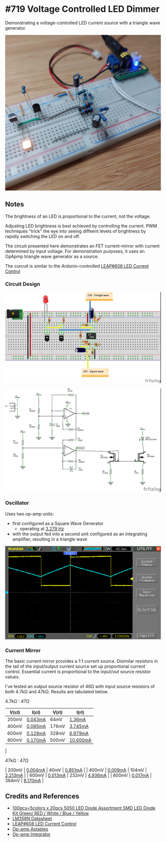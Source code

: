 # #719 Voltage Controlled LED Dimmer

Demonstrating a voltage-controlled LED current source with a triangle wave generator.

![Build](./assets/VCO_build.jpg?raw=true)

## Notes

The brightness of an LED is proportional to the current, not the voltage.

Adjusting LED brightness is best achieved by controlling the current.
PWM techniques "trick" the eye into seeing diffeent levels of brightness by rapidly switching the LED on and off.

The circuit presented here demonstrates an FET current-mirror with current determined by input voltage.
For demonstration purposes, it uses an OpApmp triangle wave generator as a source.

The curcuit is similar to the Ardunio-controlled [LEAP#608 LED Current Control](../../../../playground/LedCurrentControl)

### Circuit Design

![bb](./assets/VCO_bb.jpg?raw=true)

![schematic](./assets/VCO_schematic.jpg?raw=true)

### Oscillator

Uses two op-amp units:

* first configured as a Square Wave Generator
    * operating at [3.279 Hz](https://www.wolframalpha.com/input?i=1%2F%282+*+ln%282%29+*+22k%CE%A9+*+10%C2%B5F%29)
* with the output fed into a second unit configured as an integrating amplifier, resulting in a triangle wave

![scope](./assets/scope.gif?raw=true)

### Current Mirror

The basic current mirror provides a 1:1 current source.
Disimilar resistors in the tail of the input/output current source set up proportional current control.
Essential current is proportional to the input/out source resistor values.

I've tested an output source resistor of 46Ω with input source resistors of both 4.7kΩ and 47kΩ. Results are tabulated below.

4.7kΩ : 47Ω

| V(cl)  | I(cl)     | V(rl) | I(rl)     |
|--------|-----------|-------|-----------|
| 200mV  | [0.043mA](https://www.wolframalpha.com/input?i=0.20V%2F4.7k%CE%A9) | 64mV   | [1.36mA](https://www.wolframalpha.com/input?i=0.064V%2F47%CE%A9) |
| 400mV  | [0.085mA](https://www.wolframalpha.com/input?i=0.40V%2F4.7k%CE%A9) | 176mV  | [3.745mA](https://www.wolframalpha.com/input?i=0.176V%2F47%CE%A9) |
| 600mV  | [0.128mA](https://www.wolframalpha.com/input?i=0.60V%2F4.7k%CE%A9) | 328mV  | [6.979mA](https://www.wolframalpha.com/input?i=0.328V%2F47%CE%A9) |
| 800mV  | [0.170mA](https://www.wolframalpha.com/input?i=0.80V%2F4.7k%CE%A9) | 500mV  | [10.600mA](https://www.wolframalpha.com/input?i=0.500V%2F47%CE%A9) |
|

47kΩ : 47Ω

| 200mV  | [0.004mA](https://www.wolframalpha.com/input?i=0.200V%2F47k%CE%A9) | 40mV  | [0.851mA](https://www.wolframalpha.com/input?i=0.040V%2F47%CE%A9) |
| 400mV  | [0.009mA](https://www.wolframalpha.com/input?i=0.400V%2F47k%CE%A9) | 104mV  | [2.213mA](https://www.wolframalpha.com/input?i=0.104V%2F47%CE%A9) |
| 600mV  | [0.013mA](https://www.wolframalpha.com/input?i=0.600V%2F47k%CE%A9) | 232mV  | [4.936mA](https://www.wolframalpha.com/input?i=0.232V%2F47%CE%A9) |
| 800mV  | [0.017mA](https://www.wolframalpha.com/input?i=0.800V%2F47k%CE%A9) | 384mV  | [8.170mA](https://www.wolframalpha.com/input?i=0.384V%2F47%CE%A9) |

## Credits and References

* [100pcs=5colors x 20pcs 5050 LED Diode Assortment SMD LED Diode Kit Green/ RED / White / Blue / Yellow](https://www.aliexpress.com/item/32995153991.html)
* [LM358N Datasheet](https://www.futurlec.com/Linear/LM358N.shtml)
* [LEAP#608 LED Current Control](../../../../playground/LedCurrentControl)
* [Op-amp Astables](https://learnabout-electronics.org/Oscillators/osc42.php)
* [Op-amp Integrator](https://www.electronics-tutorials.ws/opamp/opamp_6.html)
